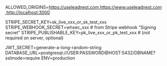 ALLOWED_ORIGINS=https://useleadnest.com,https://www.useleadnest.com,http://localhost:3000

STRIPE_SECRET_KEY=sk_live_xxx_or_sk_test_xxx
STRIPE_WEBHOOK_SECRET=whsec_xxx       # from Stripe webhook “Signing secret”
STRIPE_PUBLISHABLE_KEY=pk_live_xxx_or_pk_test_xxx  # (not required on server, optional)

JWT_SECRET=generate-a-long-random-string
DATABASE_URL=postgresql://USER:PASSWORD@HOST:5432/DBNAME?sslmode=require
ENV=production
